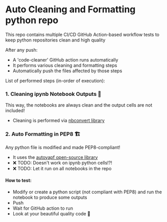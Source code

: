 # Auto Cleaning and Formatting python repo

This repo contains multiple CI/CD GitHub Action-based workflow tests to keep python repositories clean and high quality

After any push:
- A 'code-cleaner' GitHub action runs automatically
- It performs various cleaning and formatting steps
- Automatically push the files affected by those steps

List of performed steps (in-order of execution):

### 1. Cleaning ipynb Notebook Outputs 🧼
This way, the notebooks are always clean and the output cells are not included!
- Cleaning is performed via [nbconvert library](https://github.com/jupyter/nbconvert)

### 2. Auto Formatting in PEP8 🏗️
Any python file is modified and made PEP8-compliant!
- It uses the [autoyapf open-source library](https://github.com/marketplace/actions/autoyapf)
- ❌ TODO: Doesn't work on ipynb python cells!?!
- ❌ TODO: Let it run on all notebooks in the repo

#### How to test:
- Modify or create a python script (not compliant with PEP8) and run the notebook to produce some outputs
- Push
- Wait for GitHub action to run
- Look at your beautiful quality code 🍃





